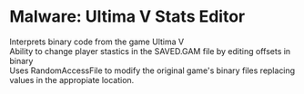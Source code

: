 # Malware: Ultima V Stats Editor

Interprets binary code from the game Ultima V</br>
Ability to change player stastics in the SAVED.GAM file by editing offsets in binary</br>
Uses RandomAccessFile to modify the original game's binary files replacing values in the appropiate location. </br>
